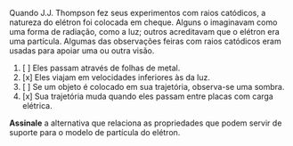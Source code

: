 Quando J.J. Thompson fez seus experimentos com raios catódicos, a natureza do elétron foi colocada em cheque. Alguns o imaginavam como uma forma de radiação, como a luz; outros acreditavam que o elétron era uma partícula. Algumas das observações feiras com raios catódicos eram usadas para apoiar uma ou outra visão.

1. [ ] Eles passam através de folhas de metal.
2. [x] Eles viajam em velocidades inferiores às da luz.
3. [ ] Se um objeto é colocado em sua trajetória, observa-se uma sombra.
4. [x] Sua trajetória muda quando eles passam entre placas com carga elétrica.

**Assinale** a alternativa que relaciona as propriedades que podem servir de suporte para o modelo de partícula do elétron.
